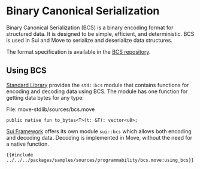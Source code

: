 # Binary Canonical Serialization

Binary Canonical Serialization (BCS) is a binary encoding format for structured data. It is designed to be simple, efficient, and deterministic. BCS is used in Sui and Move to serialize and deserialize data structures.

The format specification is available in the [BCS repository](https://github.com/zefchain/bcs).

## Using BCS

[Standard Library](./../basic-syntax/standard-library.md) provides the `std::bcs` module that contains functions for encoding and decoding data using BCS. The module has one function for getting data bytes for any type:

File: move-stdlib/sources/bcs.move

```move
public native fun to_bytes<T>(t: &T): vector<u8>;
```

[Sui Framework](./../sui-framework.md) offers its own module `sui::bcs` which allows both encoding and decoding data. Decoding is implemented in Move, without the need for a native function.

```move
{{#include ../../../packages/samples/sources/programmability/bcs.move:using_bcs}}
```
